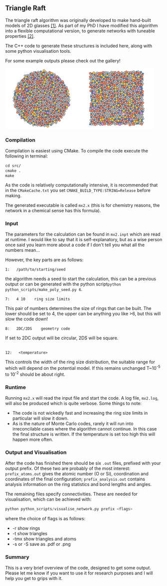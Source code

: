 ## Triangle Raft

The triangle raft algorithm was originally developed to make hand-built models
of 2D glasses [[1]](https://pdf.sciencedirectassets.com/271563/1-s2.0-S0022309300X04048/1-s2.0-0022309382901065/main.pdf?X-Amz-Security-Token=AgoJb3JpZ2luX2VjEJH%2F%2F%2F%2F%2F%2F%2F%2F%2F%2FwEaCXVzLWVhc3QtMSJHMEUCIBlngSljGlUkTFH54yUE178mACeuABa4uym7N5ddFfyOAiEAsOUoiptcqX6PSGFOY8chuTK%2FpbTegNBpErcYYlqHu7kq2gMIKhACGgwwNTkwMDM1NDY4NjUiDHSw3GrkR2FVigGS2Cq3A5qVBdeIMdsvNk6VI59PcRCpZR1jUxfYxeMNJxZbGrPCoUEFTz1rXHlw0z%2Bj0r6oHxesYkEyclz8kB6NVB%2BH8qeus%2F7othTwkJCOdqa2SsRhXC%2FSCWa53PudrKxFQ4tOQVGE5ZZ%2BohDqHj5lkmk45C0p6gutg7RLAW7r9yskumKw6LjhRXr7j25csj%2BfFUN3qSM9dur8hla0sKdXzKmnnGNgEOq9a2vi6cwUVAdKjES1hCTZ%2BwJQLIVjMwvqBaCUgfMCA24IOEQkvDsgku6lCkGvsbkv8%2B8vULsYLSA2JeVhxlO5ysDAQpIXTkgxsTh9xVnYQw8H%2F83ZGots30A4KgN4060AHSw7ptJzuCkHCIXpnuRo5tPi8JbeEs01dqGg8WL0798qCHXfBrQKvTJ%2BDE%2FuOSThg%2FUzmkDn8cr2RD1i2hw8EH5TSNuBSsxAs0%2BeRuGvfAd5fRphGHkSoitUqEs3gfsmbNDFzXFr3Rv%2Bfv6n6uNIMxG0CX23kAcL6Eub%2FQjSrxNjsqj5Dehb3S6ziM%2BghcckULF45%2BV76wkFyw43yKT9vyrd1kwgR%2F7PWgRqvkLgj2Jehe4wjLTU6gU6tAGUI4WnpVCh41qubTmsBcsYMPoF7KuPfitAzukKGSQO5r9CXQ4pxhUtHmESZC7pxG1pA6mrqwkvZVPjiKQeLk08kXlBPltbu4QI5mIT%2F6XGtnXX%2F2owE7kd8JpwrBANfN3sNHAS%2BZTitOvF%2FjhulslImStYkcMmmHditNyGWMbfhk5rCs6iBitPP55W6QIwkwVbB9Jf1XB%2BgzfSWEc9PKj9UNK5cQ%2BEeXZKTR4LHF1WlA%2F5IIc%3D&X-Amz-Algorithm=AWS4-HMAC-SHA256&X-Amz-Date=20190815T094349Z&X-Amz-SignedHeaders=host&X-Amz-Expires=300&X-Amz-Credential=ASIAQ3PHCVTY2V6G2QAY%2F20190815%2Fus-east-1%2Fs3%2Faws4_request&X-Amz-Signature=efc96c863749e1262fb7182ba3af6192f152fff4fe5b11cd360722b4aca0d165&hash=a978eebb79bc68cd6a6113eefbe42c1a99c544e7fd23a899c3afebd9be95653a&host=68042c943591013ac2b2430a89b270f6af2c76d8dfd086a07176afe7c76c2c61&pii=0022309382901065&tid=spdf-1eefdc5c-c52e-4013-9cf6-e6c538f703c5&sid=4e47231d31cd204c3759cf153feb0eda1f55gxrqb&type=client).
As part of my PhD I have modified this algorithm into a flexible computational version, to generate networks with tuneable properties [[2]](https://www.tandfonline.com/doi/full/10.1080/00268976.2019.1605099).

The C++ code to generate these structures is included here, along with some python visualisation tools.

For some example outputs please check out the gallery!

![Alt text](./gallery/cover.png "Title")

### Compilation 

Compilation is easiest using CMake.
To compile the code execute the following in terminal:
```commandline
cd src/
cmake .
make
```
As the code is relatively computationally intensive, it is recommended that in the 
```CMakeCache.txt``` you set ```CMAKE_BUILD_TYPE:STRING=Release``` before making.

The generated executable is called ```mx2.x``` (this is for chemistry reasons, the network
in a chemical sense has this formula).

### Input

The parameters for the calculation can be found in ```mx2.inpt``` which are read at runtime.
I would like to say that it is self-explanatory, but as a wise person once said you learn
more about a code if I don't tell you what all the numbers mean...

However, the key parts  are as follows:
```text
1:   /path/to/starting/seed  
```
the algorithm needs a seed to start the calculation, this can be a previous output or
can be generated with the python script```python python_scripts/make_poly_seed.py 6```.
```text:
7:   4 10    ring size limits
```
This pair of numbers determines the size of rings that can be built. 
The lower should be set to 4, the upper can be anything you like >6, but this will slow
the code down!
```text:
8:   2DC/2DS    geometry code
```
If set to 2DC output will be circular, 2DS will be square.
```text:

12:   <temperature>
```
This controls the width of the ring size distribution, the suitable range for which
will depend on the potential model. If this remains unchanged T~10<sup>-5</sup> to 10<sup>-2</sup> should be about right.

### Runtime

Running ```mx2.x``` will read the input file and start the code. A log file, ```mx2.log```, 
will also be produced which is quite verbose. Some things to note:

* The code is not wickedly fast and increasing the ring size limits in particular will slow it down.
* As is the nature of Monte Carlo codes, rarely it will run into irreconcilable cases where the algorithm cannot continue.
In this case the final structure is written. If the temperature is set too high this will happen more often.

### Output and Visualisation

After the code has finished there should be six ```.out``` files, prefixed with your output prefix.
Of these two are probably of the most interest: ```prefix_atoms.out``` gives the atomic number (O or Si), coordination
and coordinates of the final configuration; ```prefix_analysis.out``` contains analysis information
on the ring statistics and bond lengths and angles.

The remaining files specify connectivities. These are needed for visualisation, which can be achieved 
with:
```python
python python_scripts/visualise_network.py prefix <flags>
```
where the choice of flags is as follows:
* -r show rings
* -t show triangles
* -tmx show triangles and atoms
* -s or -S save as .pdf or .png

### Summary

This is a very brief overview of the code, designed to get some output.
Please let me know if you want to use it for research purposes and I will help you 
get to grips with it.

